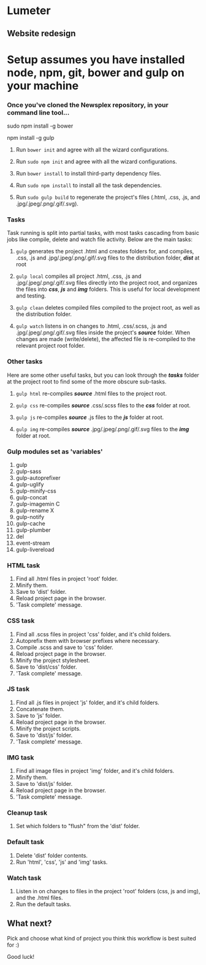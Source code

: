 Lumeter
=======

Website redesign
----------------


# Setup assumes you have installed node, npm, git, bower and gulp on your machine
### Once you've cloned the Newsplex repository, in your command line tool...

sudo npm install -g bower

npm install -g gulp

1. Run `bower init` and agree with all the wizard configurations.

3. Run `sudo npm init` and agree with all the wizard configurations.

2. Run `bower install` to install third-party dependency files.

2. Run `sudo npm install` to install all the task dependencies.

2. Run `sudo gulp build` to regenerate the project's files (.html, .css, .js, and .jpg/.jpeg/.png/.gif/.svg).



### Tasks

Task running is split into partial tasks, with most tasks cascading from basic jobs like compile, delete and watch file activity. Below are the main tasks:

1. `gulp` generates the project .html and creates folders for, and compiles, .css, .js and .jpg/.jpeg/.png/.gif/.svg files to the distribution folder, **_dist_** at root

2. `gulp local` compiles all project .html, .css, .js and .jpg/.jpeg/.png/.gif/.svg files directly into the project root, and organizes the files into **_css_**, **_js_** and **_img_** folders. This is useful for local development and testing.

3. `gulp clean` deletes compiled files compiled to the project root, as well as the distribution folder.

4. `gulp watch` listens in on changes to .html, .css/.scss, .js and .jpg/.jpeg/.png/.gif/.svg files inside the project's **_source_** folder. When changes are made (write/delete), the affected file is re-compiled to the relevant project root folder.



### Other tasks

Here are some other useful tasks, but you can look through the **_tasks_** folder at the project root to find some of the more obscure sub-tasks.

1. `gulp html` re-compiles **_source_** .html files to the project root.

2. `gulp css` re-compiles **_source_** .css/.scss files to the **_css_** folder at root.

3. `gulp js` re-compiles **_source_** .js files to the **_js_** folder at root.

4. `gulp img` re-compiles **_source_** .jpg/.jpeg/.png/.gif/.svg files to the **_img_** folder at root.



### Gulp modules set as 'variables'

1. gulp
2. gulp-sass
3. gulp-autoprefixer
4. gulp-uglify
5. gulp-minify-css
6. gulp-concat
7. gulp-imagemin C
8. gulp-rename X
9. gulp-notify
10. gulp-cache
11. gulp-plumber
12. del
13. event-stream
14. gulp-livereload

### HTML task

1. Find all .html files in project 'root' folder.
2. Minify them.
3. Save to 'dist' folder.
4. Reload project page in the browser.
5. 'Task complete' message.

### CSS task

1. Find all .scss files in project 'css' folder, and it's child folders.
2. Autoprefix them with browser prefixes where necessary.
3. Compile .scss and save to 'css' folder.
4. Reload project page in the browser.
5. Minify the project stylesheet.
6. Save to 'dist/css' folder.
7. 'Task complete' message.

### JS task

1. Find all .js files in project 'js' folder, and it's child folders.
2. Concatenate them.
3. Save to 'js' folder.
4. Reload project page in the browser.
5. Minify the project scripts.
6. Save to 'dist/js' folder.
7. 'Task complete' message.

### IMG task

1. Find all image files in project 'img' folder, and it's child folders.
2. Minify them.
3. Save to 'dist/js' folder.
4. Reload project page in the browser.
5. 'Task complete' message.

### Cleanup task

1. Set which folders to "flush" from the 'dist' folder.

### Default task

1. Delete 'dist' folder contents.
2. Run 'html', 'css', 'js' and 'img' tasks.

### Watch task

1. Listen in on changes to files in the project 'root' folders (css, js and img), and the .html files.
2. Run the default tasks.

What next?
----------

Pick and choose what kind of project you think this workflow is best suited for :)

Good luck!